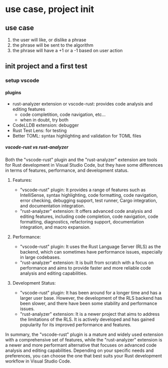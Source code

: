 # use case, project init

## use case

1. the user will like, or dislike a phrase
2. the phrase will be sent to the algorithm
3. the phrase will have a +1 or a -1 based on user action

## init project and a first test

### setup vscode

#### plugins

- rust-analyzer extension or vscode-rust: provides code analysis and editing features
    - code completition, code navigation, etc...
    - when in doubt, try both
- CodeLLDB extension: debugger
- Rust Test Lens: for testing
- Better TOML: syntax highlighting and validation for TOML files

##### vscode-rust vs rust-analyzer

Both the "vscode-rust" plugin and the "rust-analyzer" extension are tools for Rust development in Visual Studio Code, but they have some differences in terms of features, performance, and development status.

1. Features:
   - "vscode-rust" plugin: It provides a range of features such as IntelliSense, syntax highlighting, code formatting, code navigation, error checking, debugging support, test runner, Cargo integration, and documentation integration.
   - "rust-analyzer" extension: It offers advanced code analysis and editing features, including code completion, code navigation, code formatting, diagnostics, refactoring support, documentation integration, and macro expansion.

2. Performance:
   - "vscode-rust" plugin: It uses the Rust Language Server (RLS) as the backend, which can sometimes have performance issues, especially in large codebases.
   - "rust-analyzer" extension: It is built from scratch with a focus on performance and aims to provide faster and more reliable code analysis and editing capabilities.

3. Development Status:
   - "vscode-rust" plugin: It has been around for a longer time and has a larger user base. However, the development of the RLS backend has been slower, and there have been some stability and performance issues.
   - "rust-analyzer" extension: It is a newer project that aims to address the limitations of the RLS. It is actively developed and has gained popularity for its improved performance and features.

In summary, the "vscode-rust" plugin is a mature and widely used extension with a comprehensive set of features, while the "rust-analyzer" extension is a newer and more performant alternative that focuses on advanced code analysis and editing capabilities. Depending on your specific needs and preferences, you can choose the one that best suits your Rust development workflow in Visual Studio Code.




